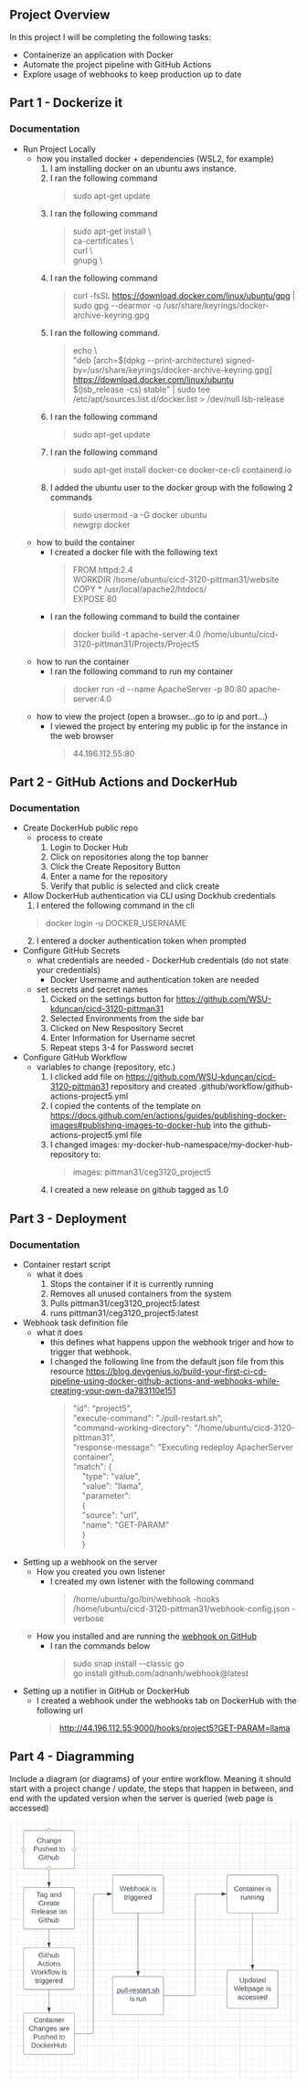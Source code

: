 ## Project Overview
In this project I will be completing the following tasks:  

- Containerize an application with Docker
- Automate the project pipeline with GitHub Actions
- Explore usage of webhooks to keep production up to date

## Part 1 - Dockerize it

### Documentation

- Run Project Locally
  - how you installed docker + dependencies (WSL2, for example)
    1. I am installing docker on an ubuntu aws instance.
    3. I ran the following command
        > sudo apt-get update  
    4. I ran the following command
        > sudo apt-get install \\  
    ca-certificates \\  
    curl \\  
    gnupg \\
    5. I ran the following command
        >   curl -fsSL https://download.docker.com/linux/ubuntu/gpg | sudo gpg --dearmor -o /usr/share/keyrings/docker-archive-keyring.gpg
    6. I ran the following command.
        > echo \\  
  "deb [arch=$(dpkg --print-architecture) signed-by=/usr/share/keyrings/docker-archive-keyring.gpg] https://download.docker.com/linux/ubuntu \
  $(lsb_release -cs) stable" | sudo tee /etc/apt/sources.list.d/docker.list > /dev/null
    lsb-release
    8. I ran the following command
        > sudo apt-get update
    9. I ran the following command
        > sudo apt-get install docker-ce docker-ce-cli containerd.io
    10. I added the ubuntu user to the docker group with the following  2 commands
        > sudo usermod -a -G docker ubuntu  
        > newgrp docker
  - how to build the container
    - I created a docker file with the following text
        > FROM httpd:2.4  
        > WORKDIR /home/ubuntu/cicd-3120-pittman31/website  
        >COPY * /usr/local/apache2/htdocs/  
        >EXPOSE 80
    - I ran the following command to build the container
        > docker build -t apache-server:4.0 /home/ubuntu/cicd-3120-pittman31/Projects/Project5
  - how to run the container
    - I ran the following command to run my container
        >  docker run -d --name ApacheServer -p 80:80 apache-server:4.0
  - how to view the project (open a browser...go to ip and port...)
    - I viewed the project by entering my public ip for the instance in the web browser
        > 44.196.112.55:80  

## Part 2 - GitHub Actions and DockerHub

### Documentation  
- Create DockerHub public repo
  - process to create  
    1. Login to Docker Hub
    2. Click on repositories along the top banner
    3. Click the Create Repository Button
    4. Enter a name for the repository
    5. Verify that public is selected and click create
- Allow DockerHub authentication via CLI using Dockhub credentials  
  1. I entered the following command in the cli
    > docker login -u DOCKER_USERNAME
  2. I entered a docker authentication token when prompted
- Configure GitHub Secrets
  - what credentials are needed - DockerHub credentials (do not state your credentials)
    - Docker Username and authentication token are needed
  - set secrets and secret names
    1. Cicked on the settings button for https://github.com/WSU-kduncan/cicd-3120-pittman31
    2. Selected Environments from the side bar
    3. Clicked on New Respository Secret
    6. Enter Information for Username secret
    7. Repeat steps 3-4 for Password secret
- Configure GitHub Workflow
  - variables to change (repository, etc.)
    1. I clicked add file on https://github.com/WSU-kduncan/cicd-3120-pittman31 repository and created .github/workflow/github-actions-project5.yml
    2. I copied the contents of the template on https://docs.github.com/en/actions/guides/publishing-docker-images#publishing-images-to-docker-hub into the github-actions-project5.yml file
    3. I changed images: my-docker-hub-namespace/my-docker-hub-repository to:
        > images: pittman31/ceg3120_project5
    5. I created a new release on github tagged as 1.0
    
## Part 3 - Deployment

### Documentation
- Container restart script
  - what it does
    1. Stops the container if it is currently running
    2. Removes all unused containers from the system
    3. Pulls  pittman31/ceg3120_project5:latest
    4. runs pittman31/ceg3120_project5:latest
- Webhook task definition file
  - what it does
    - this defines what happens uppon the webhook triger and how to trigger that webhook.
    - I changed the following line from the default json file from this resource https://blog.devgenius.io/build-your-first-ci-cd-pipeline-using-docker-github-actions-and-webhooks-while-creating-your-own-da783110e151
      > "id": "project5",  
      > "execute-command": "./pull-restart.sh",  
      > "command-working-directory": "/home/ubuntu/cicd-3120-pittman31",  
      > "response-message": "Executing redeploy ApacherServer container",  
      > "match":
      > {  
          &nbsp;&nbsp;&nbsp;&nbsp;"type": "value",  
          &nbsp;&nbsp;&nbsp;&nbsp;"value": "llama",  
          &nbsp;&nbsp;&nbsp;&nbsp;"parameter":  
          &nbsp;&nbsp;&nbsp;&nbsp;{  
            &nbsp;&nbsp;&nbsp;&nbsp;"source": "url",  
            &nbsp;&nbsp;&nbsp;&nbsp;"name": "GET-PARAM"  
          &nbsp;&nbsp;&nbsp;&nbsp;}  
        &nbsp;&nbsp;&nbsp;&nbsp;}   
- Setting up a webhook on the server
  - How you created you own listener
    - I created my own listener with the following command
      > /home/ubuntu/go/bin/webhook -hooks /home/ubuntu/cicd-3120-pittman31/webhook-config.json -verbose
  - How you installed and are running the [webhook on GitHub](https://github.com/adnanh/webhook)
    - I ran the commands below
      >  sudo snap install --classic go  
      >  go install github.com/adnanh/webhook@latest
- Setting up a notifier in GitHub or DockerHub
  - I created a webhook under the webhooks tab on DockerHub with the following url
    > http://44.196.112.55:9000/hooks/project5?GET-PARAM=llama  

## Part 4 - Diagramming

Include a diagram (or diagrams) of your entire workflow. Meaning it should start with a project change / update, the steps that happen in between, and end with the updated version when the server is queried (web page is accessed)  

![Workflow Diagram](images/Project5Diagram.PNG)
